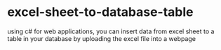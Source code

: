 # excel-sheet-to-database-table
using c# for web applications, you can insert data from excel sheet to a table in your database by uploading the excel file into a webpage 

